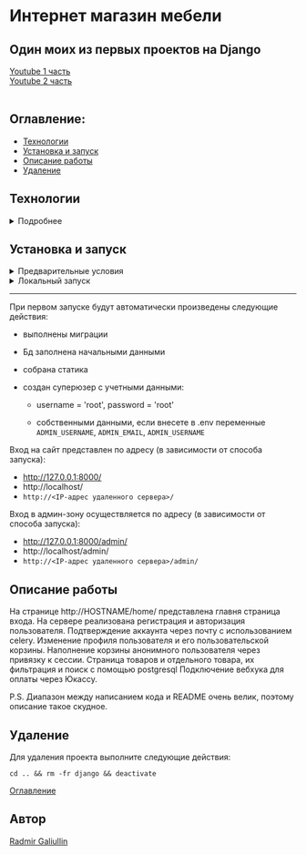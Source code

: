# Интернет магазин мебели
## Один моих из первых проектов на Django
[Youtube 1 часть](https://youtu.be/w-ITLbRfhnA?si=WE5ZCGAcFyE8mDAI)  
[Youtube 2 часть](https://youtu.be/km6tGZ3OHvQ?si=nwisZ3Fi1W56RvFu)  
</br>

## Оглавление:
- [Технологии](#технологии)
- [Установка и запуск](#установка-и-запуск)
- [Описание работы](#описание-работы)
- [Удаление](#удаление)

## Технологии
<details>
  <summary>Подробнее</summary>
    <p><strong>Языки программирования:</strong> python-10</p>
    <p><strong>Фреймворк и модули:</strong> Django-4</p>
    <p><strong>Базы данных и инструменты работы с ними:</strong> PostgreSQL, SQLite, Redis</p>
    <p><strong>Обработка задач:</strong> Celery-5.4.0, Redis</p>  
    <p><strong>CI/CD:</strong> Docker Hub, Docker Compose, Gunicorn, Nginx</p>  
</details>

## Установка и запуск

<details>
  <summary>Предварительные условия</summary>
  <p>Предполагается, что пользователь:</p>
  
  - Создал аккаунт [DockerHub](https://hub.docker.com/).
  - Установил [Docker](https://docs.docker.com/engine/install/) и [Docker Compose](https://docs.docker.com/compose/install/) на локальной машине или удаленном сервере, где проект будет запускаться в контейнерах. Проверить наличие можно выполнив команды:
    
  `docker --version && docker-compose --version`
  
</details>
<details>
  <summary>Локальный запуск</summary>
  
  <p><strong>!!! Для пользователей Windows обязательно выполнить команду:</strong></p>
  
    `git config --global core.autocrlf false`
    
  <p>иначе файл start.sh при клонировании будет бракован</p>
  
  1. Клонируйте репозиторий с GitHub и введите данные для переменных окружения (значения даны для примера, некоторые можно оставить по типу DB*):
    
    git clone https://github.com/s0ull877/django.git && \
    cd django/home-server && \
    cp ./home/.env_example ./home/.env && \
    nano ./home/.env

  2. Из корневой директории проекта выполните команду:

    docker compose -f home_infra/local/docker-compose.yml up -d --build

  Проект будет развернут в пяти docker-контейнерах (db, redis, web, nginx, celery) по адресу `http:/container_ip`
  
  3. Остановить docker и удалить контейнеры можно командой из корневой директории проекта:

    docker compose -f home_infra/local/docker-compose.yml down
  
  Если также необходимо удалить тома базы данных, статики и медиа:

    docker compose -f home_infra/local/docker-compose.yml down -v

</details>

---

При первом запуске будут автоматически произведены следующие действия:

  - выполнены миграции

  - Бд заполнена начальными данными

  - собрана статика

  - создан суперюзер с учетными данными:
    - username = 'root', password = 'root'
      
    - собственными данными, если внесете в .env переменные `ADMIN_USERNAME`, `ADMIN_EMAIL`, `ADMIN_USERNAME`
      
Вход на сайт представлен по адресу (в зависимости от способа запуска):

  - http://127.0.0.1:8000/
  - http://localhost/
  - `http://<IP-адрес удаленного сервера>/`
   
Вход в админ-зону осуществляется по адресу (в зависимости от способа запуска):

  - http://127.0.0.1:8000/admin/
  - http://localhost/admin/
  - `http://<IP-адрес удаленного сервера>/admin/`

## Описание работы

На странице http://HOSTNAME/home/ представлена главня страница входа. 
На сервере реализована регистрация и авторизация пользователя. 
Подтверждение аккаунта через почту с использованием celery.
Изменение профиля пользователя и его пользовательской корзины.
Наполнение корзины анонимного пользователя через привязку к сессии.
Страница товаров и отдельного товара, их фильтрация и поиск с помощью postgresql
Подключение вебхука для оплаты через Юкассу.

P.S. Диапазон между написанием кода и README очень велик, поэтому описание такое скудное.

## Удаление
Для удаления проекта выполните следующие действия:

  `cd .. && rm -fr django && deactivate`

[Оглавление](#оглавление)

## <a id="#автор">Автор</a>
[Radmir Galiullin](https://github.com/s0ull877)
